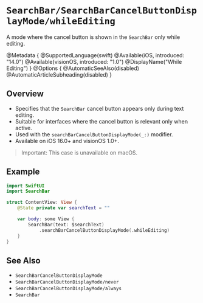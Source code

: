 # ``SearchBar/SearchBarCancelButtonDisplayMode/whileEditing``

A mode where the cancel button is shown in the `SearchBar` only while editing.

@Metadata {
    @SupportedLanguage(swift)
    @Available(iOS, introduced: "14.0")
    @Available(visionOS, introduced: "1.0")
    @DisplayName("While Editing")
}
@Options {
    @AutomaticSeeAlso(disabled)
    @AutomaticArticleSubheading(disabled)
}

## Overview

- Specifies that the `SearchBar` cancel button appears only during text editing.
- Suitable for interfaces where the cancel button is relevant only when active.
- Used with the `searchBarCancelButtonDisplayMode(_:)` modifier.
- Available on iOS 16.0+ and visionOS 1.0+.

> Important: This case is unavailable on macOS.

## Example

```swift
import SwiftUI
import SearchBar

struct ContentView: View {
    @State private var searchText = ""

    var body: some View {
        SearchBar(text: $searchText)
            .searchBarCancelButtonDisplayMode(.whileEditing)
    }
}
```

## See Also

- ``SearchBarCancelButtonDisplayMode``
- ``SearchBarCancelButtonDisplayMode/never``
- ``SearchBarCancelButtonDisplayMode/always``
- ``SearchBar``
